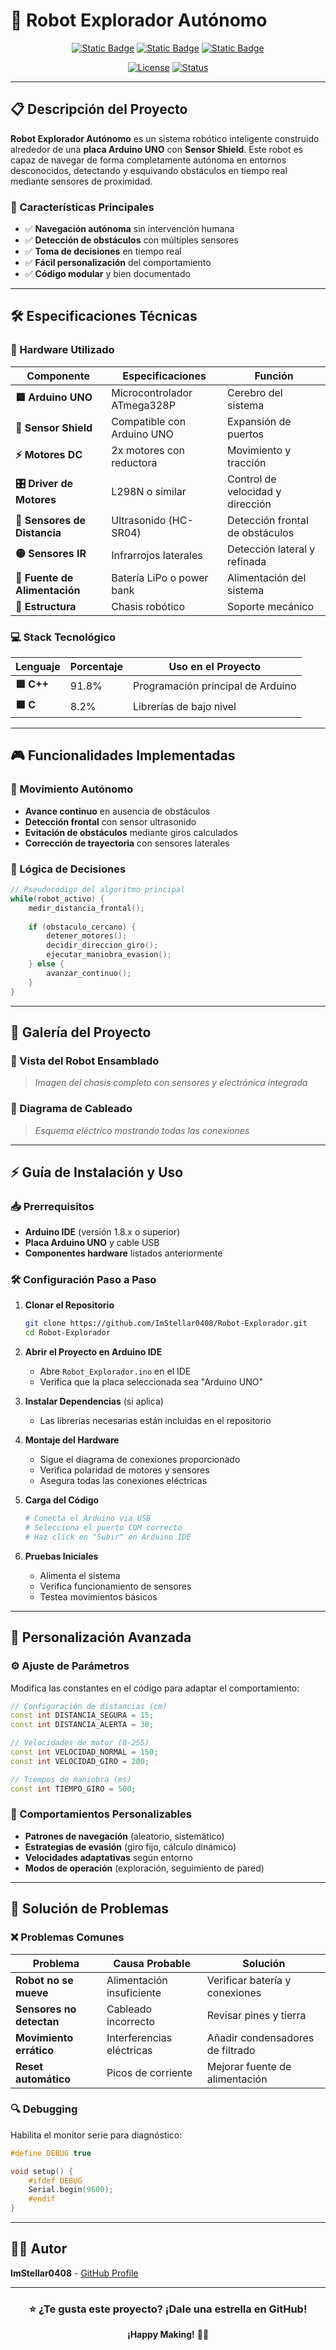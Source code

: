 # 🤖 Robot Explorador Autónomo

<div align = center>

[![Static Badge](https://img.shields.io/badge/Arduino-UNO-00979D?style=for-the-badge&logo=arduino&logoColor=white)](https://www.arduino.cc/)
[![Static Badge](https://img.shields.io/badge/C%2B%2B-91.8%25-00599C?style=for-the-badge&logo=c%2B%2B&logoColor=white)](#)
[![Static Badge](https://img.shields.io/badge/C-8.2%25-A8B9CC?style=for-the-badge&logo=c&logoColor=white)
](#)

[![License](https://img.shields.io/badge/License-MIT-green.svg)](LICENSE)
[![Status](https://img.shields.io/badge/Status-Active-success.svg)](#)


</div>

---

## 📋 Descripción del Proyecto

**Robot Explorador Autónomo** es un sistema robótico inteligente construido alrededor de una **placa Arduino UNO** con **Sensor Shield**. Este robot es capaz de navegar de forma completamente autónoma en entornos desconocidos, detectando y esquivando obstáculos en tiempo real mediante sensores de proximidad.

### 🎯 Características Principales
- ✅ **Navegación autónoma** sin intervención humana
- ✅ **Detección de obstáculos** con múltiples sensores
- ✅ **Toma de decisiones** en tiempo real
- ✅ **Fácil personalización** del comportamiento
- ✅ **Código modular** y bien documentado

---

## 🛠️ Especificaciones Técnicas

### 🔌 Hardware Utilizado

| Componente | Especificaciones | Función |
|------------|------------------|---------|
| **🟦 Arduino UNO** | Microcontrolador ATmega328P | Cerebro del sistema |
| **🔌 Sensor Shield** | Compatible con Arduino UNO | Expansión de puertos |
| **⚡ Motores DC** | 2x motores con reductora | Movimiento y tracción |
| **🎛️ Driver de Motores** | L298N o similar | Control de velocidad y dirección |
| **📡 Sensores de Distancia** | Ultrasonido (HC-SR04) | Detección frontal de obstáculos |
| **🟡 Sensores IR** | Infrarrojos laterales | Detección lateral y refinada |
| **🔋 Fuente de Alimentación** | Batería LiPo o power bank | Alimentación del sistema |
| **🔗 Estructura** | Chasis robótico | Soporte mecánico |

### 💻 Stack Tecnológico

| Lenguaje | Porcentaje | Uso en el Proyecto |
|----------|------------|-------------------|
| **🟦 C++** | 91.8% | Programación principal de Arduino |
| **🟧 C** | 8.2% | Librerías de bajo nivel |

---

## 🎮 Funcionalidades Implementadas

### 🚗 Movimiento Autónomo
- **Avance continuo** en ausencia de obstáculos
- **Detección frontal** con sensor ultrasonido
- **Evitación de obstáculos** mediante giros calculados
- **Corrección de trayectoria** con sensores laterales

### 🧠 Lógica de Decisiones
```cpp
// Pseudocódigo del algoritmo principal
while(robot_activo) {
    medir_distancia_frontal();
    
    if (obstaculo_cercano) {
        detener_motores();
        decidir_direccion_giro();
        ejecutar_maniobra_evasion();
    } else {
        avanzar_continuo();
    }
}
```

---

## 📸 Galería del Proyecto

### 🤖 Vista del Robot Ensamblado
> *Imagen del chasis completo con sensores y electrónica integrada*

### 🔌 Diagrama de Cableado
> *Esquema eléctrico mostrando todas las conexiones*

---

## ⚡ Guía de Instalación y Uso

### 📥 Prerrequisitos
- **Arduino IDE** (versión 1.8.x o superior)
- **Placa Arduino UNO** y cable USB
- **Componentes hardware** listados anteriormente

### 🛠️ Configuración Paso a Paso

1. **Clonar el Repositorio**
   ```bash
   git clone https://github.com/ImStellar0408/Robot-Explorador.git
   cd Robot-Explorador
   ```

2. **Abrir el Proyecto en Arduino IDE**
   - Abre `Robot_Explorador.ino` en el IDE
   - Verifica que la placa seleccionada sea "Arduino UNO"

3. **Instalar Dependencias** (si aplica)
   - Las librerías necesarias están incluidas en el repositorio

4. **Montaje del Hardware**
   - Sigue el diagrama de conexiones proporcionado
   - Verifica polaridad de motores y sensores
   - Asegura todas las conexiones eléctricas

5. **Carga del Código**
   ```bash
   # Conecta el Arduino via USB
   # Selecciona el puerto COM correcto
   # Haz click en "Subir" en Arduino IDE
   ```

6. **Pruebas Iniciales**
   - Alimenta el sistema
   - Verifica funcionamiento de sensores
   - Testea movimientos básicos

---

## 🔧 Personalización Avanzada

### ⚙️ Ajuste de Parámetros
Modifica las constantes en el código para adaptar el comportamiento:

```cpp
// Configuración de distancias (cm)
const int DISTANCIA_SEGURA = 15;
const int DISTANCIA_ALERTA = 30;

// Velocidades de motor (0-255)
const int VELOCIDAD_NORMAL = 150;
const int VELOCIDAD_GIRO = 200;

// Tiempos de maniobra (ms)
const int TIEMPO_GIRO = 500;
```

### 🎨 Comportamientos Personalizables
- **Patrones de navegación** (aleatorio, sistemático)
- **Estrategias de evasión** (giro fijo, cálculo dinámico)
- **Velocidades adaptativas** según entorno
- **Modos de operación** (exploración, seguimiento de pared)

---

## 🐛 Solución de Problemas

### ❌ Problemas Comunes

| Problema | Causa Probable | Solución |
|----------|----------------|----------|
| **Robot no se mueve** | Alimentación insuficiente | Verificar batería y conexiones |
| **Sensores no detectan** | Cableado incorrecto | Revisar pines y tierra |
| **Movimiento errático** | Interferencias eléctricas | Añadir condensadores de filtrado |
| **Reset automático** | Picos de corriente | Mejorar fuente de alimentación |

### 🔍 Debugging
Habilita el monitor serie para diagnóstico:
```cpp
#define DEBUG true

void setup() {
    #ifdef DEBUG
    Serial.begin(9600);
    #endif
}
```

---
## 👨‍💻 Autor

**ImStellar0408** - [GitHub Profile](https://github.com/ImStellar0408)

---

<div align="center">

### ⭐ ¿Te gusta este proyecto? ¡Dale una estrella en GitHub!

**¡Happy Making!** 🚀🔧

</div>

